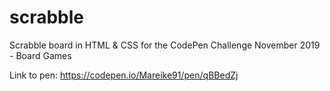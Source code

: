 # scrabble
Scrabble board in HTML & CSS for the CodePen Challenge November 2019 - Board Games

Link to pen: https://codepen.io/Mareike91/pen/qBBedZj
